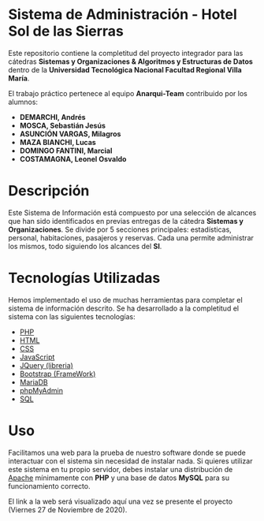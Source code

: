 # Sistema de Administración - Hotel Sol de las Sierras

Este repositorio contiene la completitud del proyecto integrador para las cátedras **Sistemas y Organizaciones & Algoritmos y Estructuras de Datos** dentro de la **Universidad Tecnológica Nacional Facultad Regional Villa María**.

El trabajo práctico pertenece al equipo **Anarqui-Team** contribuido por los alumnos:
- **DEMARCHI, Andrés**
- **MOSCA, Sebastián Jesús**
- **ASUNCIÓN VARGAS, Milagros**
- **MAZA BIANCHI, Lucas**
- **DOMINGO FANTINI, Marcial**
- **COSTAMAGNA, Leonel Osvaldo**

# Descripción
Este Sistema de Información está compuesto por una selección de alcances que han sido identificados en previas entregas de la cátedra **Sistemas y Organizaciones**. Se divide por 5 secciones principales: estadísticas, personal, habitaciones, pasajeros y reservas. Cada una permite administrar los mismos, todo siguiendo los alcances del **SI**.

# Tecnologías Utilizadas
Hemos implementado el uso de muchas herramientas para completar el sistema de información descrito. Se ha desarrollado a la completitud el sistema con las siguientes tecnologías:
- [PHP](https://www.php.net/)
- [HTML](https://en.wikipedia.org/wiki/HTML#:~:text=Hypertext%20Markup%20Language%20(HTML)%20is,scripting%20languages%20such%20as%20JavaScript.)
- [CSS](https://en.wikipedia.org/wiki/CSS)
- [JavaScript](https://www.javascript.com/)
- [JQuery (libreria)](https://jquery.com/)
- [Bootstrap (FrameWork)](https://getbootstrap.com/)
- [MariaDB](https://mariadb.org/)
- [phpMyAdmin](https://www.phpmyadmin.net/)
- [SQL](https://en.wikipedia.org/wiki/SQL)

# Uso
Facilitamos una web para la prueba de nuestro software donde se puede interactuar con el sistema sin necesidad de instalar nada.
Si quieres utilizar este sistema en tu propio servidor, debes instalar una distribución de [Apache](https://httpd.apache.org/) mínimamente con **PHP** y una base de datos **MySQL** para su funcionamiento correcto.

El link a la web será visualizado aquí una vez se presente el proyecto (Viernes 27 de Noviembre de 2020).